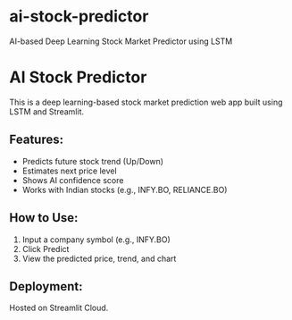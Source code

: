 # ai-stock-predictor
AI-based Deep Learning Stock Market Predictor using LSTM
# AI Stock Predictor

This is a deep learning-based stock market prediction web app built using LSTM and Streamlit.

## Features:
- Predicts future stock trend (Up/Down)
- Estimates next price level
- Shows AI confidence score
- Works with Indian stocks (e.g., INFY.BO, RELIANCE.BO)

## How to Use:
1. Input a company symbol (e.g., INFY.BO)
2. Click Predict
3. View the predicted price, trend, and chart

## Deployment:
Hosted on Streamlit Cloud.
